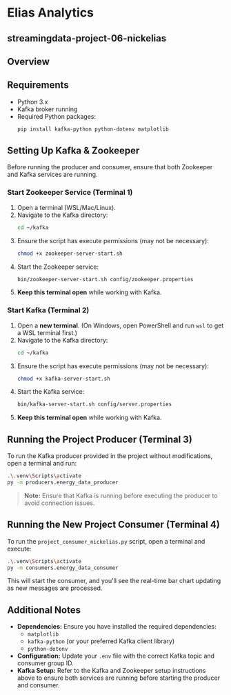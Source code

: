 # Elias Analytics
## streamingdata-project-06-nickelias

## Overview


## Requirements

- Python 3.x
- Kafka broker running
- Required Python packages:
  ```bash
  pip install kafka-python python-dotenv matplotlib

## Setting Up Kafka & Zookeeper

Before running the producer and consumer, ensure that both Zookeeper and Kafka services are running.

### Start Zookeeper Service (Terminal 1)
1. Open a terminal (WSL/Mac/Linux).
2. Navigate to the Kafka directory:
   ```bash
   cd ~/kafka
   ```
3. Ensure the script has execute permissions (may not be necessary):
   ```bash
   chmod +x zookeeper-server-start.sh
   ```
4. Start the Zookeeper service:
   ```bash
   bin/zookeeper-server-start.sh config/zookeeper.properties
   ```
5. **Keep this terminal open** while working with Kafka.

### Start Kafka (Terminal 2)
1. Open a **new terminal**. (On Windows, open PowerShell and run `wsl` to get a WSL terminal first.)
2. Navigate to the Kafka directory:
   ```bash
   cd ~/kafka
   ```
3. Ensure the script has execute permissions (may not be necessary):
   ```bash
   chmod +x kafka-server-start.sh
   ```
4. Start the Kafka service:
   ```bash
   bin/kafka-server-start.sh config/server.properties
   ```
5. **Keep this terminal open** while working with Kafka.


## Running the Project Producer (Terminal 3)

To run the Kafka producer provided in the project without modifications, open a terminal and run:

```bash
.\.venv\Scripts\activate
py -m producers.energy_data_producer
```

> **Note:** Ensure that Kafka is running before executing the producer to avoid connection issues.

## Running the New Project Consumer (Terminal 4)

To run the `project_consumer_nickelias.py` script, open a terminal and execute:

```bash
.\.venv\Scripts\activate
py -m consumers.energy_data_consumer
```

This will start the consumer, and you'll see the real-time bar chart updating as new messages are processed.



## Additional Notes

- **Dependencies:** Ensure you have installed the required dependencies:
  - `matplotlib`
  - `kafka-python` (or your preferred Kafka client library)
  - `python-dotenv`
- **Configuration:** Update your `.env` file with the correct Kafka topic and consumer group ID.
- **Kafka Setup:** Refer to the Kafka and Zookeeper setup instructions above to ensure both services are running before starting the producer and consumer.